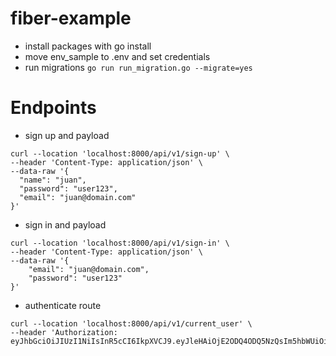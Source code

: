 # fiber-example
* install packages with go install
* move env_sample to .env and set credentials
* run migrations `go run run_migration.go --migrate=yes`


# Endpoints
* sign up and payload
```
curl --location 'localhost:8000/api/v1/sign-up' \
--header 'Content-Type: application/json' \
--data-raw '{
  "name": "juan",
  "password": "user123",
  "email": "juan@domain.com"
}'
```

* sign in and payload
```
curl --location 'localhost:8000/api/v1/sign-in' \
--header 'Content-Type: application/json' \
--data-raw '{
    "email": "juan@domain.com",
    "password": "user123"
}'
```

* authenticate route
```
curl --location 'localhost:8000/api/v1/current_user' \
--header 'Authorization: eyJhbGciOiJIUzI1NiIsInR5cCI6IkpXVCJ9.eyJleHAiOjE2ODQ4ODQ5NzQsIm5hbWUiOiJqYWltZUBkb21haW4uY29tIn0.Vsv4HeoeRmb5ajBeEy1W7wEyOoTQJAmAF9UflaFJhuM'
```
